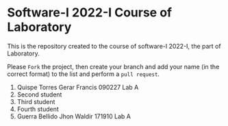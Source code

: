# Software-I 2022-I Course of Laboratory
This is the repository created to the course of software-I 2022-I, the part of Laboratory.


Please `Fork` the project, then create your branch and add your name (in the correct format) to the list and perform a `pull request`.

<ol>
  <li>Quispe Torres Gerar Francis 090227 Lab A</li>
  <li>Second student</li>
  <li>Third student</li>
  <li>Fourth student</li>
  <li>Guerra Bellido Jhon Waldir 171910 Lab A</li>
</ol>
